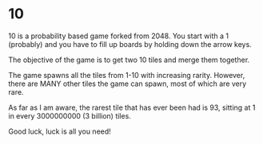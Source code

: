 # 10

10 is a probability based game forked from 2048. You start with a 1 (probably) and you have to fill up boards by holding down the arrow keys.

The objective of the game is to get two 10 tiles and merge them together.

The game spawns all the tiles from 1-10 with increasing rarity. However, there are MANY other tiles the game can spawn, most of which are very rare.

As far as I am aware, the rarest tile that has ever been had is 93, sitting at 1 in every 3000000000 (3 billion) tiles.

Good luck, luck is all you need!
